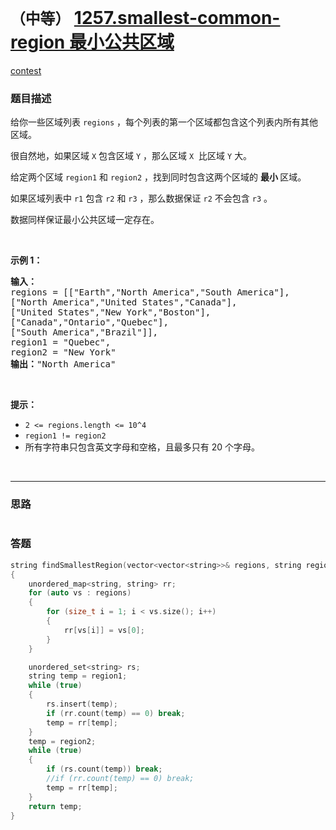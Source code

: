 # `（中等）` [1257.smallest-common-region 最小公共区域](https://leetcode-cn.com/problems/smallest-common-region/)

[contest](https://leetcode-cn.com/contest/biweekly-contest-13/problems/smallest-common-region/)

### 题目描述
<p>给你一些区域列表&nbsp;<code>regions</code> ，每个列表的第一个区域都包含这个列表内所有其他区域。</p>
<p>很自然地，如果区域&nbsp;<code>X</code> 包含区域&nbsp;<code>Y</code> ，那么区域&nbsp;<code>X</code> &nbsp;比区域&nbsp;<code>Y</code> 大。</p>
<p>给定两个区域&nbsp;<code>region1</code>&nbsp;和&nbsp;<code>region2</code> ，找到同时包含这两个区域的&nbsp;<strong>最小&nbsp;</strong>区域。</p>
<p>如果区域列表中&nbsp;<code>r1</code>&nbsp;包含&nbsp;<code>r2</code>&nbsp;和&nbsp;<code>r3</code> ，那么数据保证&nbsp;<code>r2</code> 不会包含&nbsp;<code>r3</code>&nbsp;。</p>
<p>数据同样保证最小公共区域一定存在。</p>
<p>&nbsp;</p>
<p><strong>示例 1：</strong></p>
<pre><strong>输入：
</strong>regions = [["Earth","North America","South America"],
["North America","United States","Canada"],
["United States","New York","Boston"],
["Canada","Ontario","Quebec"],
["South America","Brazil"]],
region1 = "Quebec",
region2 = "New York"
<strong>输出：</strong>"North America"
</pre>

<p>&nbsp;</p>
<p><strong>提示：</strong></p>
<ul>
	<li><code>2 &lt;= regions.length &lt;= 10^4</code></li>
	<li><code>region1 != region2</code></li>
	<li>所有字符串只包含英文字母和空格，且最多只有&nbsp;20 个字母。</li>
</ul>

​            

---
### 思路
```

```



### 答题
``` C++
string findSmallestRegion(vector<vector<string>>& regions, string region1, string region2) 
{
	unordered_map<string, string> rr;
	for (auto vs : regions)
	{
		for (size_t i = 1; i < vs.size(); i++)
		{
			rr[vs[i]] = vs[0];
		}
	}

	unordered_set<string> rs;
	string temp = region1;
	while (true)
	{
		rs.insert(temp);
		if (rr.count(temp) == 0) break;
		temp = rr[temp];
	}
	temp = region2;
	while (true)
	{
		if (rs.count(temp)) break;
		//if (rr.count(temp) == 0) break;
		temp = rr[temp];
	}
	return temp;
}
```




